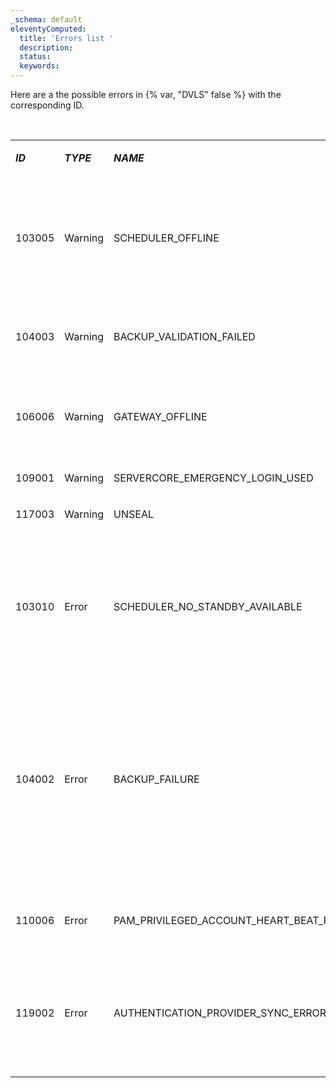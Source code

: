 ```yaml
---
_schema: default
eleventyComputed:
  title: 'Errors list '
  description:
  status:
  keywords:
---
```

Here are a the possible errors in {% var, "DVLS" false %} with the corresponding ID.

<br>

<table><tbody><tr><td><p><em><strong>ID</strong></em></p></td><td><p><em><strong>TYPE</strong></em></p></td><td><p><em><strong>NAME</strong></em></p></td><td><p><em><strong>DOMAIN</strong></em></p></td><td><p><strong>DESCRIPTION/SOLUTION</strong></p></td></tr><tr><td><p>103005</p></td><td><p>Warning</p></td><td><p>SCHEDULER_OFFLINE</p></td><td><p>System</p></td><td><p>The <a href="server/kb/knowledge-base/scheduler-service-general-information/"><em><strong>scheduler</strong></em></a> is not reachable. Restart <em><strong>{% var, "DVLS" false %}</strong></em>. Review <a href="server/web-interface/utilities/reports/logs/"><em><strong>logs</strong></em></a>, and<em><strong>Windows Event Viewer logs</strong></em>. Contact <a href="service@devolutions.net">service@devolutions.net</a> for further assistance. </p></td></tr><tr><td><p>104003</p></td><td><p>Warning</p></td><td><p>BACKUP_VALIDATION_FAILED</p></td><td><p>System</p></td><td><p>Cannot confirm the file exist. Check path's permissions, AV software, and IIS permissions.</p></td></tr><tr><td><p>106006</p></td><td><p>Warning</p></td><td><p>GATEWAY_OFFLINE</p></td><td><p>System</p></td><td><p>Gateway health returned down. Check if gateway is running, check <a href="/server/web-interface/utilities/reports/logs/">logs</a>, and review <em><strong>Windows Event Viewer logs</strong></em></p></td></tr><tr><td><p>109001</p></td><td><p>Warning</p></td><td><p>SERVERCORE_EMERGENCY_LOGIN_USED</p></td><td><p>System</p></td><td><p><a href="/server/kb/how-to-articles/enable-emergency-login-code-authentication/">Emergency login</a> used.</p></td></tr><tr><td><p>117003</p></td><td><p>Warning</p></td><td><p>UNSEAL</p></td><td><p>UserActivity</p></td><td><p>Entry was <a href="/server/kb/knowledge-base/sealed-entries/">unsealed.</a></p></td></tr><tr><td><p>103010</p></td><td><p>Error</p></td><td><p>SCHEDULER_NO_STANDBY_AVAILABLE</p></td><td><p>System</p></td><td><p>Logged when no standy scheduler are detected. Should probably be a warning, nothing to be done except configure another scheduler or check the logs for whatever error could've caused the scheduler to fail</p></td></tr><tr><td><p>104002</p></td><td><p>Error</p></td><td><p>BACKUP_FAILURE</p></td><td><p>System</p></td><td><p>An exception occurs during backup process (could be SQL related, could be timeout, ).  Check <a href="/server/web-interface/utilities/reports/logs/">logs</a> and the backup application web.</p><p>Since the backup command is running on the SQL Server and on the machine where Devolutions Server is hosted, this path must be <a href="/server/web-interface/administration/backup/backup-manager/#database-configuration">accessible from both.</a></p></td></tr><tr><td><p>110006</p></td><td><p>Error</p></td><td><p>PAM_PRIVILEGED_ACCOUNT_HEART_BEAT_FAILURE</p></td><td><p>System</p></td><td><p>Health check failed for listed providers/accounts. Check <a href="/server/web-interface/utilities/reports/logs/">logs </a>and <a href="service@devolutions.net">service@devolutions.net</a> for further assistance.</p></td></tr><tr><td><p>119002</p></td><td><p>Error</p></td><td><p>AUTHENTICATION_PROVIDER_SYNC_ERROR</p></td><td><p>System</p></td><td><p>Should be pretty self explanatory. Extra log when work is done via scheduler, but every row affected should be explained properly</p></td></tr><tr><td><p></p></td><td><p></p></td><td><p></p></td><td><p></p></td><td><p></p></td></tr></tbody></table>